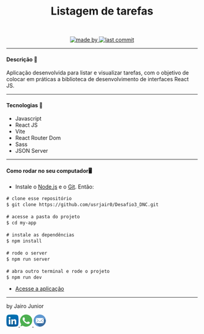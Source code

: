 <div align="center">
	<h1>Listagem de tarefas</h1>
	<br>
	<p align="center">
		<a href="https://www.linkedin.com/in/felipejsborges/">
		  <img alt="made by" src="https://img.shields.io/badge/made%20by-Jairo%20Junior-orange">
		</a>
		<a href="https://github.com/felipejsborges/pokemon-challenge/commits/master">
		  <img alt="last commit" src="https://img.shields.io/github/last-commit/usrjair0/usrjair0">
		</a>
	</p>
</div>

<hr>

<h4>Descrição 📄</h4>

Aplicação desenvolvida para listar e visualizar tarefas, com o objetivo de colocar em práticas a biblioteca de desenvolvimento de interfaces React JS.

<hr>

<h4>Tecnologias 🚀</h4>

- Javascript
- React JS
- Vite
- React Router Dom
- Sass
- JSON Server

<hr>

<h4>Como rodar no seu computador🖥️</h4>

- Instale o [Node.js](https://nodejs.org/en/download/) e o [Git](https://git-scm.com/book/en/v2/Getting-Started-Installing-Git). Então:

```
# clone esse repositório
$ git clone https://github.com/usrjair0/Desafio3_DNC.git

# acesse a pasta do projeto
$ cd my-app

# instale as dependências
$ npm install

# rode o server
$ npm run server

# abra outro terminal e rode o projeto
$ npm run dev
```
- [Acesse a aplicação](http://localhost:5173)

<hr>

by Jairo Junior<br>
<div>
	<a href="www.linkedin.com/in/jairosilva1a">
		<img width="32px" src="https://github.com/felipejsborges/felipejsborges/blob/master/assets/linkedin.svg" alt="LinkedIn">
	</a>
	<a href="https://wa.me/+5584986048955">
		<img width="32px" src="https://github.com/felipejsborges/felipejsborges/blob/master/assets/whatsapp.svg" alt="WhatsApp">
	</a>
	<a href="mailto:juniorsilvasobrinho1999@gmail.com">
		<img width="32px" src="https://github.com/felipejsborges/felipejsborges/blob/master/assets/mail.svg" alt="E-mail">
	</a>
</div>
